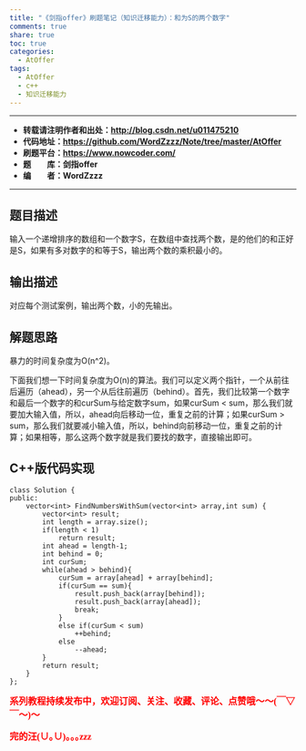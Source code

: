 ```yaml
---
title: "《剑指offer》刷题笔记（知识迁移能力）：和为S的两个数字"
comments: true
share: true
toc: true
categories:
  - AtOffer
tags:
  - AtOffer
  - c++
  - 知识迁移能力
---
```


----------

- **转载请注明作者和出处：http://blog.csdn.net/u011475210**
- **代码地址：https://github.com/WordZzzz/Note/tree/master/AtOffer**
- **刷题平台：https://www.nowcoder.com/**
- **题&emsp;&emsp;库：剑指offer**
- **编&emsp;&emsp;者：WordZzzz**

----------

## 题目描述

输入一个递增排序的数组和一个数字S，在数组中查找两个数，是的他们的和正好是S，如果有多对数字的和等于S，输出两个数的乘积最小的。

## 输出描述

对应每个测试案例，输出两个数，小的先输出。

## 解题思路

暴力的时间复杂度为O(n^2)。

下面我们想一下时间复杂度为O(n)的算法。我们可以定义两个指针，一个从前往后遍历（ahead），另一个从后往前遍历（behind）。首先，我们比较第一个数字和最后一个数字的和curSum与给定数字sum，如果curSum < sum，那么我们就要加大输入值，所以，ahead向后移动一位，重复之前的计算；如果curSum > sum，那么我们就要减小输入值，所以，behind向前移动一位，重复之前的计算；如果相等，那么这两个数字就是我们要找的数字，直接输出即可。

## C++版代码实现

```
class Solution {
public:
    vector<int> FindNumbersWithSum(vector<int> array,int sum) {
        vector<int> result;
        int length = array.size();
        if(length < 1)
            return result;
        int ahead = length-1;
        int behind = 0;
        int curSum;
        while(ahead > behind){
            curSum = array[ahead] + array[behind];
            if(curSum == sum){
                result.push_back(array[behind]);
                result.push_back(array[ahead]);
                break;
            }
            else if(curSum < sum)
                ++behind;
            else
                --ahead;
        }
        return result;
    }
};
```

**<font color="red" size=3 face="仿宋">系列教程持续发布中，欢迎订阅、关注、收藏、评论、点赞哦～～(￣▽￣～)～</font>**

**<font color="red" size=3 face="仿宋">完的汪(∪｡∪)｡｡｡zzz</font>**
